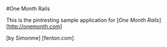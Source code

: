 #One Month Rails

This is the pintresting sample application for 
[*One Month Rails*] [http://onemonth.com]

[by Simonme] [fenton.com]
